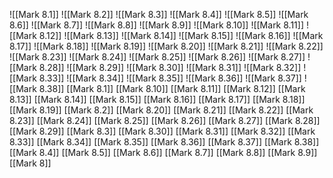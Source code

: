 ![[Mark 8.1]]
![[Mark 8.2]]
![[Mark 8.3]]
![[Mark 8.4]]
![[Mark 8.5]]
![[Mark 8.6]]
![[Mark 8.7]]
![[Mark 8.8]]
![[Mark 8.9]]
![[Mark 8.10]]
![[Mark 8.11]]
![[Mark 8.12]]
![[Mark 8.13]]
![[Mark 8.14]]
![[Mark 8.15]]
![[Mark 8.16]]
![[Mark 8.17]]
![[Mark 8.18]]
![[Mark 8.19]]
![[Mark 8.20]]
![[Mark 8.21]]
![[Mark 8.22]]
![[Mark 8.23]]
![[Mark 8.24]]
![[Mark 8.25]]
![[Mark 8.26]]
![[Mark 8.27]]
![[Mark 8.28]]
![[Mark 8.29]]
![[Mark 8.30]]
![[Mark 8.31]]
![[Mark 8.32]]
![[Mark 8.33]]
![[Mark 8.34]]
![[Mark 8.35]]
![[Mark 8.36]]
![[Mark 8.37]]
![[Mark 8.38]]
[[Mark 8.1]]
[[Mark 8.10]]
[[Mark 8.11]]
[[Mark 8.12]]
[[Mark 8.13]]
[[Mark 8.14]]
[[Mark 8.15]]
[[Mark 8.16]]
[[Mark 8.17]]
[[Mark 8.18]]
[[Mark 8.19]]
[[Mark 8.2]]
[[Mark 8.20]]
[[Mark 8.21]]
[[Mark 8.22]]
[[Mark 8.23]]
[[Mark 8.24]]
[[Mark 8.25]]
[[Mark 8.26]]
[[Mark 8.27]]
[[Mark 8.28]]
[[Mark 8.29]]
[[Mark 8.3]]
[[Mark 8.30]]
[[Mark 8.31]]
[[Mark 8.32]]
[[Mark 8.33]]
[[Mark 8.34]]
[[Mark 8.35]]
[[Mark 8.36]]
[[Mark 8.37]]
[[Mark 8.38]]
[[Mark 8.4]]
[[Mark 8.5]]
[[Mark 8.6]]
[[Mark 8.7]]
[[Mark 8.8]]
[[Mark 8.9]]
[[Mark 8]]
